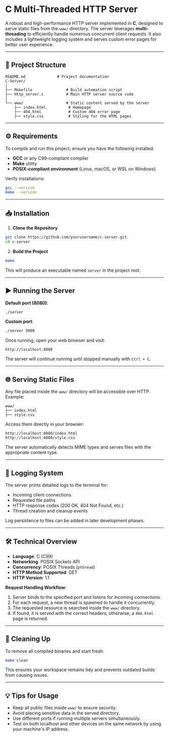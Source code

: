 # C Multi-Threaded HTTP Server

A robust and high-performance HTTP server implemented in **C**, designed to serve static files from the `www/` directory. The server leverages **multi-threading** to efficiently handle numerous concurrent client requests. It also includes a lightweight logging system and serves custom error pages for better user experience.

---

## 📂 Project Structure

```
README.md              # Project documentation
C-Server/
│
├── Makefile               # Build automation script
├── Http_server.c          # Main HTTP server source code
│
└── www/                   # Static content served by the server
    ├── index.html          # Homepage
    ├── 404.html            # Custom 404 error page
    ├── style.css           # Styling for the HTML pages
```

---

## ⚙️ Requirements

To compile and run this project, ensure you have the following installed:

* **GCC** or any C99-compliant compiler
* **Make** utility
* **POSIX-compliant environment** (Linux, macOS, or WSL on Windows)

Verify installations:

```bash
gcc --version
make --version
```

---

## 📥 Installation

1. **Clone the Repository**

```bash
git clone https://github.com/yourusername/c-server.git
cd c-server
```

2. **Build the Project**

```bash
make
```

This will produce an executable named `server` in the project root.

---

## ▶️ Running the Server

**Default port (8080)**:

```bash
./server
```

**Custom port**:

```bash
./server 5000
```

Once running, open your web browser and visit:

```
http://localhost:8080
```

The server will continue running until stopped manually with `Ctrl + C`.

---

## 🌐 Serving Static Files

Any file placed inside the `www/` directory will be accessible over HTTP. Example:

```
www/
├── index.html
├── style.css
```

Access them directly in your browser:

```
http://localhost:8080/index.html
http://localhost:8080/style.css
```

The server automatically detects MIME types and serves files with the appropriate content type.

---

## 📝 Logging System

The server prints detailed logs to the terminal for:

* Incoming client connections
* Requested file paths
* HTTP response codes (200 OK, 404 Not Found, etc.)
* Thread creation and cleanup events

Log persistence to files can be added in later development phases.

---

## 🛠 Technical Overview

* **Language**: C (C99)
* **Networking**: POSIX Sockets API
* **Concurrency**: POSIX Threads (`pthread`)
* **HTTP Method Supported**: GET
* **HTTP Version**: 1.1

**Request Handling Workflow**:

1. Server binds to the specified port and listens for incoming connections.
2. For each request, a new thread is spawned to handle it concurrently.
3. The requested resource is searched inside the `www/` directory.
4. If found, it is served with the correct headers; otherwise, a `404.html` page is returned.

---

## 🧹 Cleaning Up

To remove all compiled binaries and start fresh:

```bash
make clean
```

This ensures your workspace remains tidy and prevents outdated builds from causing issues.

---

## 💡 Tips for Usage

* Keep all public files inside `www/` to ensure security.
* Avoid placing sensitive data in the served directory.
* Use different ports if running multiple servers simultaneously.
* Test on both localhost and other devices on the same network by using your machine's IP address.
